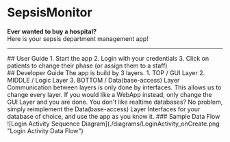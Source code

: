 # SepsisMonitor
**Ever wanted to buy a hospital?**  
Here is your sepsis department management app!  
<hr>  
## User Guide
1. Start the app
2. Login with your credentials
3. Click on patients to change their phase (or assign them to a staff)  
<br>  
## Developer Guide
The app is build by 3 layers.  
1. TOP / GUI Layer
2. MIDDLE / Logic Layer
3. BOTTOM / Data(base-access) Layer  
Communication between layers is only done by interfaces.
This allows us to change every layer.
If you would like a WebApp instead, only change the GUI Layer and you are done.
You don't like realtime databases? No problem,
simply reimplement the Data(base-access) Layer Interfaces for your database of choice, 
and use the app as you know it.  
### Sample Data Flow
![Login Activity Sequence Diagram](./diagrams/LoginActivity_onCreate.png "Login Activity Data Flow")